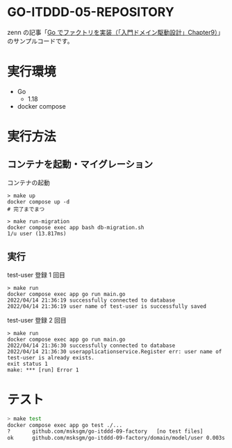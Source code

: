 # GO-ITDDD-05-REPOSITORY

zenn の記事「[Go でファクトリを実装（「入門ドメイン駆動設計」Chapter9）](https://zenn.dev/msksgm/articles/20220415-go-itddd-09-factory)」のサンプルコードです。

# 実行環境

- Go
  - 1.18
- docker compose

# 実行方法

## コンテナを起動・マイグレーション

コンテナの起動

```bash:コンテナの起動
> make up
docker compose up -d
# 完了までまつ
```

```bash:マイグレーション
> make run-migration
docker compose exec app bash db-migration.sh
1/u user (13.817ms)
```

## 実行

test-user 登録 1 回目

```bash:test-user 登録 1回目
> make run
docker compose exec app go run main.go
2022/04/14 21:36:19 successfully connected to database
2022/04/14 21:36:19 user name of test-user is successfully saved
```

test-user 登録 2 回目

```bash:test-user 登録 2回目
> make run
docker compose exec app go run main.go
2022/04/14 21:36:30 successfully connected to database
2022/04/14 21:36:30 userapplicationservice.Register err: user name of test-user is already exists.
exit status 1
make: *** [run] Error 1
```

# テスト

```bash
> make test
docker compose exec app go test ./...
?       github.com/msksgm/go-itddd-09-factory   [no test files]
ok      github.com/msksgm/go-itddd-09-factory/domain/model/user 0.003s
```
